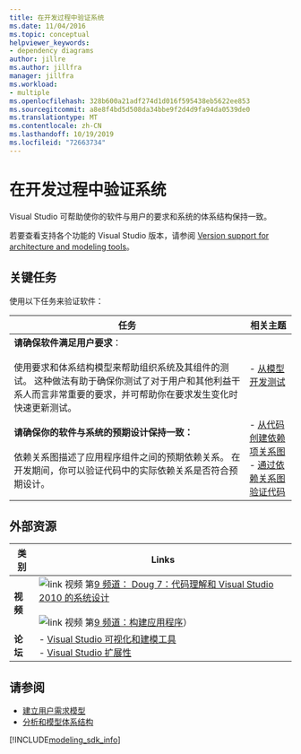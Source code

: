 ```yaml
---
title: 在开发过程中验证系统
ms.date: 11/04/2016
ms.topic: conceptual
helpviewer_keywords:
- dependency diagrams
author: jillre
ms.author: jillfra
manager: jillfra
ms.workload:
- multiple
ms.openlocfilehash: 328b600a21adf274d1d016f595438eb5622ee853
ms.sourcegitcommit: a8e8f4bd5d508da34bbe9f2d4d9fa94da0539de0
ms.translationtype: MT
ms.contentlocale: zh-CN
ms.lasthandoff: 10/19/2019
ms.locfileid: "72663734"
---
```

# <a name="validate-your-system-during-development"></a>在开发过程中验证系统

Visual Studio 可帮助使你的软件与用户的要求和系统的体系结构保持一致。

若要查看支持各个功能的 Visual Studio 版本，请参阅 [Version support for architecture and modeling tools](../modeling/what-s-new-for-design-in-visual-studio.md#VersionSupport)。

## <a name="key-tasks"></a>关键任务

使用以下任务来验证软件：

|**任务**|**相关主题**|
|-|-|
|**请确保软件满足用户要求**：<br /><br />使用要求和体系结构模型来帮助组织系统及其组件的测试。 这种做法有助于确保你测试了对于用户和其他利益干系人而言非常重要的要求，并可帮助你在要求发生变化时快速更新测试。|- [从模型开发测试](../modeling/develop-tests-from-a-model.md)|
|**请确保你的软件与系统的预期设计保持一致：**<br /><br />依赖关系图描述了应用程序组件之间的预期依赖关系。 在开发期间，你可以验证代码中的实际依赖关系是否符合预期设计。|- [从代码创建依赖项关系图](../modeling/create-layer-diagrams-from-your-code.md)<br />- [通过依赖关系图验证代码](../modeling/validate-code-with-layer-diagrams.md)|

## <a name="external-resources"></a>外部资源

|**类别**|**Links**|
|-|-|
|**视频**|![link 视频 ](../data-tools/media/playvideo.gif) 第[9 频道： Doug 7：代码理解和 Visual Studio 2010 的系统设计](https://channel9.msdn.com/shows/VS2010Launch/Doug-Seven-Code-Understanding-and-Systems-Design-with-Visual-Studio-2010)<br /><br /> ![link 视频 ](../data-tools/media/playvideo.gif) 第[9 频道：构建应用程序](https://channel9.msdn.com/blogs/clinted/uml-with-vs-2010-part-5-architecting-an-application)）|
|**论坛**|- [Visual Studio 可视化和建模工具](https://social.msdn.microsoft.com/Forums/en-US/home?forum=vsarch)<br />- [Visual Studio 扩展性](https://social.msdn.microsoft.com/Forums/vstudio/home?forum=vsx)|

## <a name="see-also"></a>请参阅

- [建立用户需求模型](../modeling/model-user-requirements.md)
- [分析和模型体系结构](../modeling/analyze-and-model-your-architecture.md)

[!INCLUDE[modeling_sdk_info](includes/modeling_sdk_info.md)]
